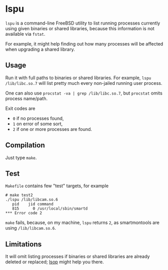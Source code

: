 # lspu

`lspu` is a command-line FreeBSD utility to list running processes currently using given binaries or shared libraries, because this information is not available via `fstat`.

For example, it might help finding out how many processes will be affected when upgrading a shared library.


## Usage

Run it with full paths to binaries or shared libraries. For example, `lspu /lib/libc.so.7` will list pretty much every non-jailed running user process.

One can also use `procstat -va | grep /lib/libc.so.7`, but `procstat` omits process name/path.

Exit codes are

  * `0` if no processes found,
  * `1` on error of some sort,
  * `2` if one or more processes are found.


## Compilation

Just type `make`.


## Test

`Makefile` contains few "test" targets, for example

    # make test2
    ./lspu /lib/libcam.so.6
       pid    jid command
       815      0 /usr/local/sbin/smartd
    *** Error code 2

`make` fails, because, on my machine, `lspu` returns `2`, as smartmontools are using `/lib/libcam.so.6`.


## Limitations

It will omit listing processes if binaries or shared libraries are already deleted or replaced; [lsop] might help you there.

[lsop]: https://github.com/606u/lsop "lsop - lists processes running with outdated binaries or shared libraries"
